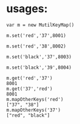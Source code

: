 # usages: #
 
    var m = new MutilKeyMap()
    
    m.set('red','37',8001)
    
    m.set('red','38',8002)
    
    m.set('black','37',8003)
    
    m.set('black','39',8004)
    
    m.get('red','37')
    8001
    m.get('37','red')
    8001
    m.mapOtherKeys('red')
    ["37", "38"]
    m.mapOtherKeys('37')
    ["red", "black"]
